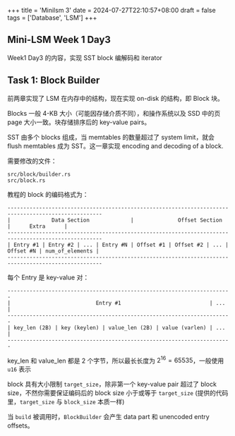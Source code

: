 +++
title = 'Minilsm 3'
date = 2024-07-27T22:10:57+08:00
draft = false
tags = ['Database', 'LSM']
+++

## Mini-LSM Week 1 Day3

Week1 Day3 的内容，实现 SST block 编解码和 iterator

## Task 1: Block Builder

前两章实现了 LSM 在内存中的结构，现在实现 on-disk 的结构，即 Block 块。

Blocks 一般 4-KB 大小（可能因存储介质不同），和操作系统以及 SSD 中的页 page 大小一致。块存储排序后的 key-value pairs。

SST 由多个 blocks 组成，当 memtables 的数量超过了 system limit，就会 flush memtables 成为 SST。这一章实现 encoding and decoding of a block.

需要修改的文件：

```
src/block/builder.rs
src/block.rs
```

教程的 block 的编码格式为：

```
----------------------------------------------------------------------------------------------------
|             Data Section             |              Offset Section             |      Extra      |
----------------------------------------------------------------------------------------------------
| Entry #1 | Entry #2 | ... | Entry #N | Offset #1 | Offset #2 | ... | Offset #N | num_of_elements |
----------------------------------------------------------------------------------------------------

```

每个 Entry 是 key-value 对：

```
-----------------------------------------------------------------------
|                           Entry #1                            | ... |
-----------------------------------------------------------------------
| key_len (2B) | key (keylen) | value_len (2B) | value (varlen) | ... |
-----------------------------------------------------------------------

```

key_len 和 value_len 都是 2 个字节，所以最长长度为 $2^16 = 65535$，一般使用 `u16` 表示

block 具有大小限制 `target_size`，除非第一个 key-value pair 超过了 block size，不然你需要保证编码后的 block size 小于或等于 `target_size` (提供的代码里，`target_size` 与 `block_size` 本质一样)

当 `build` 被调用时，`BlockBuilder` 会产生 data part 和 unencoded entry offsets。
